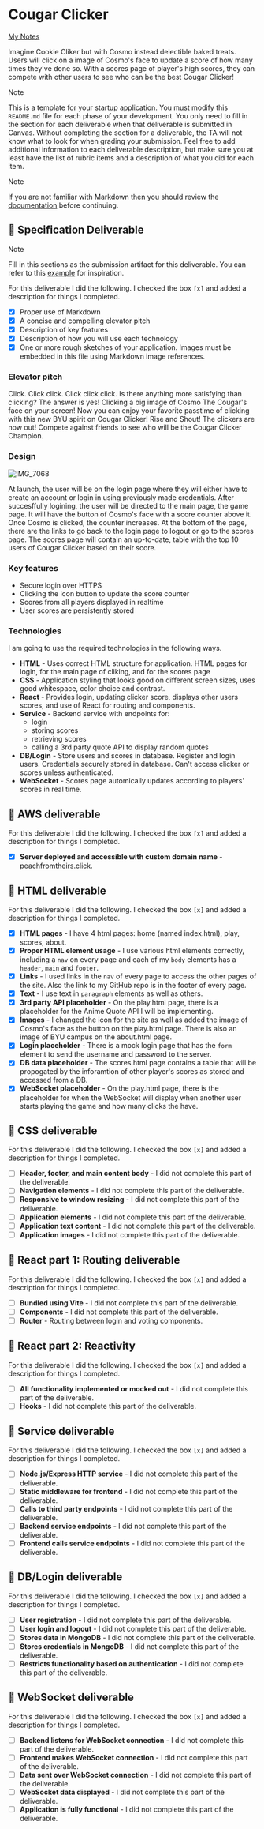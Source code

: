 # Cougar Clicker

[My Notes](notes.md)

Imagine Cookie Cliker but with Cosmo instead delectible baked treats. Users will click on a image of Cosmo's face to update a score of how many times they've done so. With a scores page of player's high scores, they can compete with other users to see who can be the best Cougar Clicker!


> [!NOTE]
>  This is a template for your startup application. You must modify this `README.md` file for each phase of your development. You only need to fill in the section for each deliverable when that deliverable is submitted in Canvas. Without completing the section for a deliverable, the TA will not know what to look for when grading your submission. Feel free to add additional information to each deliverable description, but make sure you at least have the list of rubric items and a description of what you did for each item.

> [!NOTE]
>  If you are not familiar with Markdown then you should review the [documentation](https://docs.github.com/en/get-started/writing-on-github/getting-started-with-writing-and-formatting-on-github/basic-writing-and-formatting-syntax) before continuing.

## 🚀 Specification Deliverable

> [!NOTE]
>  Fill in this sections as the submission artifact for this deliverable. You can refer to this [example](https://github.com/webprogramming260/startup-example/blob/main/README.md) for inspiration.

For this deliverable I did the following. I checked the box `[x]` and added a description for things I completed.

- [x] Proper use of Markdown
- [x] A concise and compelling elevator pitch
- [x] Description of key features
- [x] Description of how you will use each technology
- [x] One or more rough sketches of your application. Images must be embedded in this file using Markdown image references.

### Elevator pitch

Click. Click click. Click click click. Is there anything more satisfying than clicking? The answer is yes! Clicking a big image of Cosmo The Cougar's face on your screen! Now you can enjoy your favorite passtime of clicking with this new BYU spirit on Cougar Clicker! Rise and Shout! The clickers are now out! Compete against friends to see who will be the Cougar Clicker Champion.

### Design

![IMG_7068](https://github.com/user-attachments/assets/07745fdc-21a5-4c81-b65d-916e3ec5b590)

At launch, the user will be on the login page where they will either have to create an account or login in using previously made credentials. After succesffully logining, the user will be directed to the main page, the game page. It will have the button of Cosmo's face with a score counter above it. Once Cosmo is clicked, the counter increases. At the bottom of the page, there are the links to go back to the login page to logout or go to the scores page. The scores page will contain an up-to-date, table with the top 10 users of Cougar Clicker based on their score.

### Key features

- Secure login over HTTPS
- Clicking the icon button to update the score counter
- Scores from all players displayed in realtime
- User scores are persistently stored

### Technologies

I am going to use the required technologies in the following ways.

- **HTML** - Uses correct HTML structure for application. HTML pages for login, for the main page of cliking, and for the scores page
- **CSS** - Application styling that looks good on different screen sizes, uses good whitespace, color choice and contrast.
- **React** -  Provides login, updating clicker score, displays other users scores, and use of React for routing and components.
- **Service** - Backend service with endpoints for:
  - login
  - storing scores
  - retrieving scores
  - calling a 3rd party quote API to display random quotes
- **DB/Login** -  Store users and scores in database. Register and login users. Credentials securely stored in database. Can't access clicker or scores unless authenticated.
- **WebSocket** - Scores page automically updates according to players' scores in real time.

## 🚀 AWS deliverable

For this deliverable I did the following. I checked the box `[x]` and added a description for things I completed.

- [x] **Server deployed and accessible with custom domain name** - [peachfromtheirs.click](https://peachfromtheirs.click).

## 🚀 HTML deliverable

For this deliverable I did the following. I checked the box `[x]` and added a description for things I completed.

- [x] **HTML pages** - I have 4 html pages: home (named index.html), play, scores, about.
- [x] **Proper HTML element usage** - I use various html elements correctly, including a `nav` on every page and each of my `body` elements has a `header`, `main` and `footer`.
- [x] **Links** - I used links in the `nav` of every page to access the other pages of the site. Also the link to my GitHub repo is in the footer of every page.
- [x] **Text** - I use text in `paragraph` elements as well as others.
- [x] **3rd party API placeholder** - On the play.html page, there is a placeholder for the Anime Quote API I will be implementing.
- [x] **Images** - I changed the icon for the site as well as added the image of Cosmo's face as the button on the play.html page. There is also an image of BYU campus on the about.html page.
- [x] **Login placeholder** - There is a mock login page that has the `form` element to send the username and password to the server.
- [x] **DB data placeholder** - The scores.html page contains a table that will be propogated by the inforamtion of other player's scores as stored and accessed from a DB.
- [x] **WebSocket placeholder** - On the play.html page, there is the placeholder for when the WebSocket will display when another user starts playing the game and how many clicks the have.

## 🚀 CSS deliverable

For this deliverable I did the following. I checked the box `[x]` and added a description for things I completed.

- [ ] **Header, footer, and main content body** - I did not complete this part of the deliverable.
- [ ] **Navigation elements** - I did not complete this part of the deliverable.
- [ ] **Responsive to window resizing** - I did not complete this part of the deliverable.
- [ ] **Application elements** - I did not complete this part of the deliverable.
- [ ] **Application text content** - I did not complete this part of the deliverable.
- [ ] **Application images** - I did not complete this part of the deliverable.

## 🚀 React part 1: Routing deliverable

For this deliverable I did the following. I checked the box `[x]` and added a description for things I completed.

- [ ] **Bundled using Vite** - I did not complete this part of the deliverable.
- [ ] **Components** - I did not complete this part of the deliverable.
- [ ] **Router** - Routing between login and voting components.

## 🚀 React part 2: Reactivity

For this deliverable I did the following. I checked the box `[x]` and added a description for things I completed.

- [ ] **All functionality implemented or mocked out** - I did not complete this part of the deliverable.
- [ ] **Hooks** - I did not complete this part of the deliverable.

## 🚀 Service deliverable

For this deliverable I did the following. I checked the box `[x]` and added a description for things I completed.

- [ ] **Node.js/Express HTTP service** - I did not complete this part of the deliverable.
- [ ] **Static middleware for frontend** - I did not complete this part of the deliverable.
- [ ] **Calls to third party endpoints** - I did not complete this part of the deliverable.
- [ ] **Backend service endpoints** - I did not complete this part of the deliverable.
- [ ] **Frontend calls service endpoints** - I did not complete this part of the deliverable.

## 🚀 DB/Login deliverable

For this deliverable I did the following. I checked the box `[x]` and added a description for things I completed.

- [ ] **User registration** - I did not complete this part of the deliverable.
- [ ] **User login and logout** - I did not complete this part of the deliverable.
- [ ] **Stores data in MongoDB** - I did not complete this part of the deliverable.
- [ ] **Stores credentials in MongoDB** - I did not complete this part of the deliverable.
- [ ] **Restricts functionality based on authentication** - I did not complete this part of the deliverable.

## 🚀 WebSocket deliverable

For this deliverable I did the following. I checked the box `[x]` and added a description for things I completed.

- [ ] **Backend listens for WebSocket connection** - I did not complete this part of the deliverable.
- [ ] **Frontend makes WebSocket connection** - I did not complete this part of the deliverable.
- [ ] **Data sent over WebSocket connection** - I did not complete this part of the deliverable.
- [ ] **WebSocket data displayed** - I did not complete this part of the deliverable.
- [ ] **Application is fully functional** - I did not complete this part of the deliverable.
